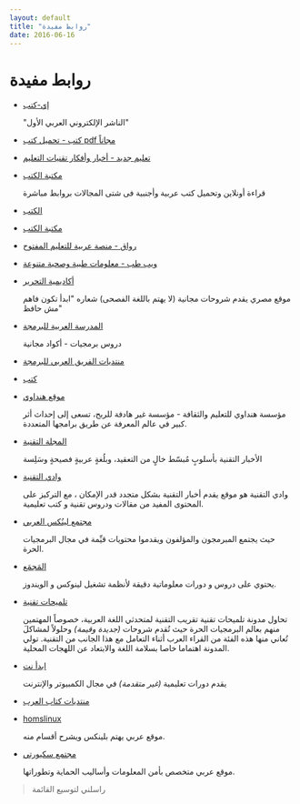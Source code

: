 ```yaml
---
layout: default
title: "روابط مفيدة"
date: 2016-06-16
---
```


# روابط مفيدة


* [إي-كتب](http://www.e-kutub.com/)

	"الناشر الإلكتروني العربي الأول"

* [كتب - تحميل كتب pdf مجاناً](http://www.kutubpdf.org/)

* [تعليم جديد - أخبار وأفكار تقنيات التعليم](http://www.new-educ.com/)

* [مكتبة الكتب](http://www.books-cloud.com/)

	قراءة أونلاين وتحميل كتب عربية وأجنبية فى شتى المجالات بروابط مباشرة

* [الكتب](http://www.alkottob.com/)

* [مكتبة الكتب](http://download-pdf-ebooks.org/)

* [رواق - منصة عربية للتعليم المفتوح](https://www.rwaq.org/)

* [ويب طب - معلومات طبية وصحية متنوعة](https://www.webteb.com/)

* [أكاديمية التحرير](http://tahriracademy.org/)

	موقع مصري يقدم شروحات مجانية (لا يهتم باللغة الفصحى) شعاره "ابدأ تكون فاهم مش حافظ"

* [المدرسة العربية للبرمجة](http://geek4arab.com/)

	دروس برمجيات - أكواد مجانية

* [منتديات الفريق العربي للبرمجة](http://arabteam2000-forum.com/)

* [كتب](http://www.kutub.info/)

* [موقع هنداوي](http://hindawi.org)
	
	مؤسسة هنداوي للتعليم والثقافة - مؤسسة غير هادفة للربح، تسعى إلى إحداث أثر كبير في عالم المعرفة عن طريق برامجها المتعددة. 

* [المجلة التقنية](http://www.it-scoop.com/)

	 الأخبار التقنية بأسلوبٍ مُبسّط خالٍ من التعقيد، وبلُغةٍ عربيةٍ فصيحةٍ وسَلِسة

* [وادي التقنية](http://itwadi.com)

	وادي التقنية هو موقع يقدم أخبار التقنية بشكل متجدد قدر الإمكان ، مع التركيز على المحتوى المفيد من مقالات ودروس تقنية و كتب تعليمية.

* [مجتمع لينُكس العربي](http://linuxac.org)
	
	حيث يجتمع المبرمجون والمؤلفون ويقدموا محتويات قيِّمة في مجال البرمجيات الحرة.

* [المَجمَع](http://www.mjma3.com/)

	يحتوي على دروس و دورات معلوماتية دقيقة لأنظمة تشغيل لينوكس و الويندوز. 

* [تلميحات تقنية](http://www.eyil.info/)

	تحاول مدونة تلميحات تقنية تقريب التقنية لمتحدثي اللغة العربية، خصوصاً المهتمين منهم بعالم البرمجيات الحرة حيث تُقدم شروحات *(جديدة وقيمة)* وحلولاً لمشاكلَ تُعاني منها هذه الفئة من القراء العرب أثناء التعامل مع هذا الجانب من التقنية. تولي المدونة اهتماما خاصا بسلامة اللغة والابتعاد عن اللهجات المحلية. 

* [ابدأ نت](http://ibdaanet.blogspot.com/)

	يقدم دورات تعليمية *(غير متقدمة)* في مجال الكمبيوتر والإنترنت

* [منتديات كتاب العرب](http://forums.arabsbook.com/)

* [homslinux](http://www.homslinux.com/) 

	موقع عربي يهتم بلينكس ويشرح أقسام منه.

* [مجتمع سكيورتي](http://www.isecur1ty.org/)

	موقع عربي متخصص بأمن المعلومات وأساليب الحماية وتطوراتها.

> راسلني لتوسيع القائمة

